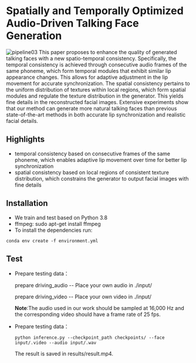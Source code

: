 # **Spatially and Temporally Optimized Audio-Driven Talking Face Generation**
![pipeline03](https://github.com/donge1024/TalkingFace/assets/114487375/1b58d2ac-b59e-40a5-990c-92b53a197881)
This paper proposes to enhance the quality of generated talking faces  with a new spatio-temporal consistency. Specifically, the temporal consistency is achieved through consecutive audio frames of the same phoneme, which form temporal modules that exhibit similar lip appearance changes. This allows for adaptive adjustment in the lip movement for accurate synchronization.
The spatial consistency pertains to the uniform distribution of textures within local regions, which form spatial modules and regulate the texture distribution in the generator. This yields fine details in the reconstructed facial images. Extensive experiments show that our method can generate more natural talking faces than previous state-of-the-art methods in both accurate lip synchronization and realistic facial details.

## **Highlights**
-  temporal consistency based on consecutive frames of the same phoneme, which enables adaptive lip movement over time for better lip synchronization
-  spatial consistency based on local regions of consistent texture distribution, which constrains the generator to output facial images with fine details

## **Installation**
-  We train and test based on Python 3.8
-  ffmpeg: sudo apt-get install ffmpeg
-  To install the dependencies run:

```conda env create -f environment.yml```


## **Test**
- Prepare testing data：

  prepare driving_audio -- Place your own audio in ./input/

  prepare driving_video -- Place your own video in ./input/

  **Note**:The audio used in our work should be sampled at 16,000 Hz and the corresponding video should have a frame rate of 25 fps.

- Prepare testing data：

  ```python inference.py --checkpoint_path checkpoints/ --face input/.video --audio input/.wav```

  The result is saved in results/result.mp4.

